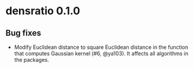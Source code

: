 # densratio 0.1.0

## Bug fixes

* Modify Euclidean distance to square Euclidean distance in the function that computes Gaussian kernel (#6, @ya103). It affects all algorithms in the packages.
